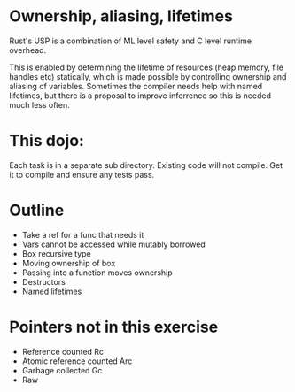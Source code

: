 Ownership, aliasing, lifetimes
==============================

Rust's USP is a combination of ML level safety and C level runtime overhead.

This is enabled by determining the lifetime of resources (heap memory, file handles etc) statically, which is made possible by controlling ownership and aliasing of variables. Sometimes the compiler needs help with named lifetimes, but there is a proposal to improve inferrence so this is needed much less often.

This dojo:
======

Each task is in a separate sub directory. Existing code will not compile. Get it to compile and ensure any tests pass.

Outline
=====
* Take a ref for a func that needs it
* Vars cannot be accessed while mutably borrowed
* Box recursive type
* Moving ownership of box
* Passing into a function moves ownership
* Destructors
* Named lifetimes

Pointers not in this exercise
=========
* Reference counted Rc<T>
* Atomic reference counted Arc<T>
* Garbage collected Gc<T>
* Raw